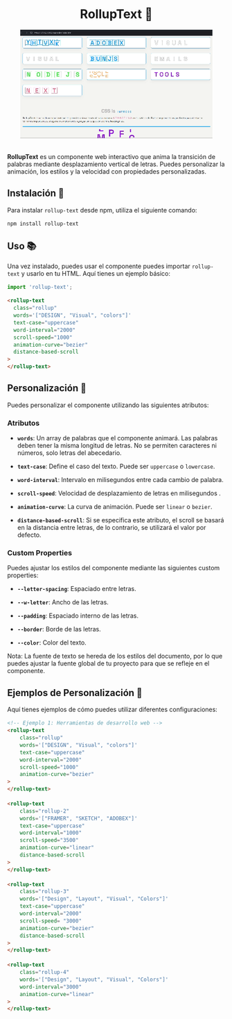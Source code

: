 <h1 align="center">RollupText 🌟</h1>

<div align="center">
  <img src="https://github.com/Creatlydev/rollup-text/blob/main/public/demo.gif?raw=true" alt="Demostracion de rollup-text">
</div>
<br>

**RollupText** es un componente web interactivo que anima la transición de palabras mediante desplazamiento vertical de letras. Puedes personalizar la animación, los estilos y la velocidad con propiedades personalizadas.

## Instalación 🚀

Para instalar `rollup-text` desde npm, utiliza el siguiente comando:

```bash
npm install rollup-text
```

## Uso 📚

Una vez instalado, puedes usar el componente puedes importar `rollup-text` y usarlo en tu HTML. Aquí tienes un ejemplo básico:

```javascript
import 'rollup-text';
```

```html
<rollup-text 
  class="rollup" 
  words='["DESIGN", "Visual", "colors"]' 
  text-case="uppercase" 
  word-interval="2000"
  scroll-speed="1000"
  animation-curve="bezier"
  distance-based-scroll
>
</rollup-text>
```

## Personalización 🎨

Puedes personalizar el componente utilizando las siguientes atributos:

### Atributos

- **`words`**: Un array de palabras que el componente animará. Las palabras deben tener la misma longitud de letras. No se permiten caracteres ni números, solo letras del abecedario.
  
- **`text-case`**: Define el caso del texto. Puede ser `uppercase` o `lowercase`. 

- **`word-interval`**: Intervalo en milisegundos entre cada cambio de palabra.

- **`scroll-speed`**: Velocidad de desplazamiento de letras en milisegundos .

- **`animation-curve`**: La curva de animación. Puede ser `linear` o `bezier`.

- **`distance-based-scroll`**: Si se especifica este atributo, el scroll se basará en la distancia entre letras, de lo contrario, se utilizará el valor por defecto.

### Custom Properties

Puedes ajustar los estilos del componente mediante las siguientes custom properties:

- **`--letter-spacing`**: Espaciado entre letras.

- **`--w-letter`**: Ancho de las letras.

- **`--padding`**: Espaciado interno de las letras.

- **`--border`**: Borde de las letras.

- **`--color`**: Color del texto.

Nota: La fuente de texto se hereda de los estilos del documento, por lo que puedes ajustar la fuente global de tu proyecto para que se refleje en el componente.

## Ejemplos de Personalización 🎨

Aquí tienes ejemplos de cómo puedes utilizar diferentes configuraciones:

```html
<!-- Ejemplo 1: Herramientas de desarrollo web -->
<rollup-text 
    class="rollup" 
    words='["DESIGN", "Visual", "colors"]' 
    text-case="uppercase" 
    word-interval="2000"
    scroll-speed="1000"
    animation-curve="bezier"
>
</rollup-text>

<rollup-text 
    class="rollup-2" 
    words='["FRAMER", "SKETCH", "ADOBEX"]' 
    text-case="uppercase"
    word-interval="1000"
    scroll-speed="3500"
    animation-curve="linear"
    distance-based-scroll
>
</rollup-text>

<rollup-text 
    class="rollup-3" 
    words='["Design", "Layout", "Visual", "Colors"]'
    text-case="uppercase" 
    word-interval="2000" 
    scroll-speed= "3000"
    animation-curve="bezier"
    distance-based-scroll
>
</rollup-text>

<rollup-text 
    class="rollup-4" 
    words='["Design", "Layout", "Visual", "Colors"]'
    word-interval="3000" 
    animation-curve="linear"
>
</rollup-text>
```